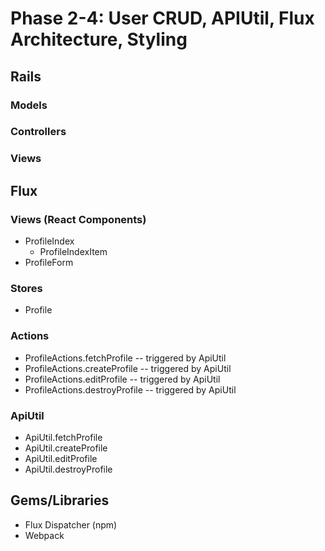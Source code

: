 # Phase 2-4:  User CRUD, APIUtil, Flux Architecture, Styling

## Rails
### Models

### Controllers

### Views

## Flux
### Views (React Components)
* ProfileIndex
  - ProfileIndexItem
* ProfileForm

### Stores
* Profile

### Actions
* ProfileActions.fetchProfile -- triggered by ApiUtil
* ProfileActions.createProfile -- triggered by ApiUtil
* ProfileActions.editProfile -- triggered by ApiUtil
* ProfileActions.destroyProfile -- triggered by ApiUtil

### ApiUtil
* ApiUtil.fetchProfile
* ApiUtil.createProfile
* ApiUtil.editProfile
* ApiUtil.destroyProfile

## Gems/Libraries
* Flux Dispatcher (npm)
* Webpack
